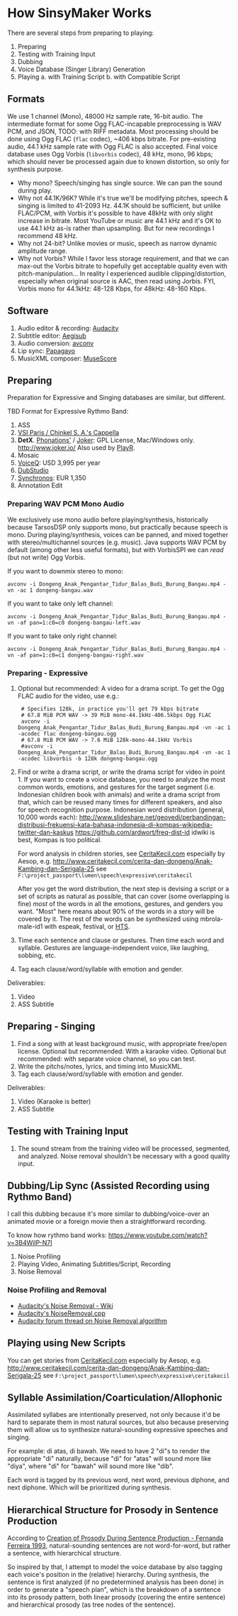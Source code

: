 # How SinsyMaker Works

There are several steps from preparing to playing:

1. Preparing
2. Testing with Training Input
3. Dubbing
4. Voice Database (Singer Library) Generation
5. Playing
    a. with Training Script
    b. with Compatible Script

## Formats

We use 1 channel (Mono), 48000 Hz sample rate, 16-bit audio.
The intermediate format for some Ogg FLAC-incapable preprocessing is WAV PCM, and JSON, TODO: with RIFF metadata.
Most processing should be done using Ogg FLAC (`flac` codec), ~406 kbps bitrate.
For pre-existing audio, 44.1 kHz sample rate with Ogg FLAC is also accepted.
Final voice database uses Ogg Vorbis (`libvorbis` codec), 48 kHz, mono, 96 kbps;
which should never be processed again due to known distortion, so only for synthesis purpose.

* Why mono? Speech/singing has single source. We can pan the sound during play.
* Why not 44.1K/96K? While it's true we'll be modifying pitches, speech & singing is limited
  to 41-2093 Hz. 44.1K should be sufficient, but unlike FLAC/PCM, with Vorbis it's possible to have 48kHz
  with only slight increase in bitrate. Most YouTube or music are 44.1 kHz and it's OK to use 44.1 kHz
  as-is rather than upsampling. But for new recordings I recommend 48 kHz.
* Why not 24-bit? Unlike movies or music, speech as narrow dynamic amplitude range.
* Why not Vorbis? While I favor less storage requirement,
  and that we can max-out the Vorbis bitrate to hopefully get acceptable quality even with pitch-manipulation...
  In reality I experienced audible clipping/distortion, especially when original source is AAC,
  then read using Jorbis.
  FYI, Vorbis mono for 44.1kHz: 48-128 Kbps, for 48kHz: 48-160 Kbps.

## Software

1. Audio editor & recording: [Audacity](http://audacity.sourceforge.net/)
2. Subtitle editor: [Aegisub](http://www.aegisub.org/)
3. Audio conversion: [avconv](https://libav.org/avconv.html)
4. Lip sync: [Papagayo](http://www.lostmarble.com/papagayo/)
5. MusicXML composer: [MuseScore](http://musescore.org)

## Preparing

Preparation for Expressive and Singing databases are similar, but different.

TBD Format for Expressive Rythmo Band:

1. ASS
2. [VSI Paris / Chinkel S. A.'s Cappella](http://www.vsi-paris.tv/en/services/cappella/cappella)
3. **DetX**. [Phonations'](http://www.phonations.com/) / [Joker](https://github.com/Phonations/Joker): GPL License, Mac/Windows only.
    http://www.joker.io/
    Also used by [PlayR](https://github.com/MartinDelille/PlayR/wiki/Play'R-Rythmo-functional-specifications).
4. Mosaic
5. [VoiceQ](http://www.voiceq.com/): USD 3,995 per year
6. [DubStudio](http://www.dubstudio.com/)
7. [Synchronos](http://www.synchronos.fr/uk/): EUR 1,350
8. Annotation Edit

### Preparing WAV PCM Mono Audio

We exclusively use mono audio before playing/synthesis, historically because TarsosDSP only supports mono, but practically because
speech is mono. During playing/synthesis, voices can be panned, and mixed together with stereo/multichannel sources (e.g. music).
Java supports WAV PCM by default (among other less useful formats), but with VorbisSPI we can *read* (but not write) Ogg Vorbis.

If you want to downmix stereo to mono:

    avconv -i Dongeng_Anak_Pengantar_Tidur_Balas_Budi_Burung_Bangau.mp4 -vn -ac 1 dongeng-bangau.wav

If you want to take only left channel:

    avconv -i Dongeng_Anak_Pengantar_Tidur_Balas_Budi_Burung_Bangau.mp4 -vn -af pan=1:c0=c0 dongeng-bangau-left.wav

If you want to take only right channel:

    avconv -i Dongeng_Anak_Pengantar_Tidur_Balas_Budi_Burung_Bangau.mp4 -vn -af pan=1:c0=c1 dongeng-bangau-right.wav

### Preparing - Expressive

1. Optional but recommended: A video for a drama script.
    To get the Ogg FLAC audio for the video, use e.g.:

        # Specifies 128k, in practice you'll get 79 kbps bitrate
        # 67.8 MiB PCM WAV -> 39 MiB mono-44.1kHz-406.5kbps Ogg FLAC
        avconv -i Dongeng_Anak_Pengantar_Tidur_Balas_Budi_Burung_Bangau.mp4 -vn -ac 1 -acodec flac dongeng-bangau.ogg
        # 67.8 MiB PCM WAV -> 7.6 MiB 128k-mono-44.1kHz Vorbis
        #avconv -i Dongeng_Anak_Pengantar_Tidur_Balas_Budi_Burung_Bangau.mp4 -vn -ac 1 -acodec libvorbis -b 128k dongeng-bangau.ogg

2. Find or write a drama script, or write the drama script for video in point 1.
    If you want to create a voice database, you need to analyze the most common words,
    emotions, and gestures for the target segment (i.e. Indonesian children book with animals)
    and write a drama script from that, which can be reused many times for different speakers,
    and also for speech recognition purpose.
    Indonesian word distribution (general, 10,000 words each): http://www.slideshare.net/geovedi/perbandingan-distribusi-frekuensi-kata-bahasa-indonesia-di-kompas-wikipedia-twitter-dan-kaskus
    https://github.com/ardwort/freq-dist-id
    idwiki is best, Kompas is too political.
    
    For word analysis in children stories, see [CeritaKecil.com](http://www.ceritakecil.com/) especially
    by Aesop, e.g. http://www.ceritakecil.com/cerita-dan-dongeng/Anak-Kambing-dan-Serigala-25
    see `F:\project_passport\lumen\speech\expressive\ceritakecil`
    
    After you get the word distribution, the next step is devising a script or a set of scripts
    as natural as possible, that can cover (some overlapping is fine) *most* of the words
    in all the emotions, gestures, and genders you want.
    "Most" here means about 90% of the words in a story will be covered by it.
    The rest of the words can be synthesized using mbrola-male-id1 with espeak, festival, or [HTS](http://hts.sp.nitech.ac.jp).

2. Time each sentence and clause or gestures. Then time each word and syllable.
    Gestures are language-independent voice, like laughing, sobbing, etc.
3. Tag each clause/word/syllable with emotion and gender.

Deliverables:

1. Video
2. ASS Subtitle

## Preparing - Singing

1. Find a song with at least background music, with appropriate free/open license.
    Optional but recommended: With a karaoke video.
    Optional but recommended: with separate voice channel, so you can test.
2. Write the pitchs/notes, lyrics, and timing into MusicXML.
3. Tag each clause/word/syllable with emotion and gender.

Deliverables:

1. Video (Karaoke is better)
2. ASS Subtitle

## Testing with Training Input

1. The sound stream from the training video will be processed, segmented, and analyzed.
    Noise removal shouldn't be necessary with a good quality input.

## Dubbing/Lip Sync (Assisted Recording using Rythmo Band)

I call this dubbing because it's more similar to dubbing/voice-over an animated movie
or a foreign movie then a straightforward recording.

To know how rythmo band works: https://www.youtube.com/watch?v=3B4WilP-N7I

1. Noise Profiling
2. Playing Video, Animating Subtitles/Script, Recording
3. Noise Removal

### Noise Profiling and Removal

* [Audacity's Noise Removal - Wiki](http://wiki.audacityteam.org/wiki/Noise_Removal)
* [Audacity's NoiseRemoval.cpp](https://code.google.com/p/audacity/source/browse/audacity-src/trunk/src/effects/NoiseRemoval.cpp)
* [Audacity forum thread on Noise Removal algorithm](http://forum.audacityteam.org/viewtopic.php?f=46&t=73923)

## Playing using New Scripts
 
You can get stories from [CeritaKecil.com](http://www.ceritakecil.com/) especially
by Aesop, e.g. http://www.ceritakecil.com/cerita-dan-dongeng/Anak-Kambing-dan-Serigala-25
see `F:\project_passport\lumen\speech\expressive\ceritakecil`

## Syllable Assimilation/Coarticulation/Allophonic

Assimilated syllabes are intentionally preserved, not only because it'd be hard to separate them
in most natural sources, but also because preserving them will allow us to synthesize natural-sounding
expressive speeches and singing.

For example: di atas, di bawah. We need to have 2 "di"s to render the appropriate "di" naturally,
because "di" for "atas" will sound more like "diya", where "di" for "bawah" will sound more like "dib".

Each word is tagged by its previous word, next word, previous diphone, and next diphone.
Which will be prioritized during synthesis.

## Hierarchical Structure for Prosody in Sentence Production

According to [Creation of Prosody During Sentence Production - Fernanda Ferreira 1993](http://www.wjh.harvard.edu/~pal/pdfs/prosody/ferreira93.pdf),
natural-sounding sentences are not word-for-word, but rather a sentence, with hierarchical structure.

So inspired by that, I attempt to model the voice database by also tagging each voice's position in the (relative) hierarchy.
During synthesis, the sentence is first analyzed (if no predetermined analysis has been done) in order to generate
a "speech plan", which is the breakdown of a sentence into its prosody pattern, both linear prosody (covering the entire sentence) and
hierarchical prosody (as tree nodes of the sentence).